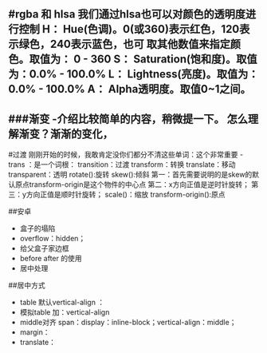 #rgba 和 hlsa
 我们通过hlsa也可以对颜色的透明度进行控制
	H：
		Hue(色调)。0(或360)表示红色，120表示绿色，240表示蓝色，也可	取其他数值来指定颜色。取值为： 0 - 360
	S：
		Saturation(饱和度)。取值为：0.0% - 100.0%
	L：
		Lightness(亮度)。取值为：0.0% - 100.0%
	A：
		Alpha透明度。取值0~1之间。
-----------------------------------------------------------------
###渐变
-介绍比较简单的内容，稍微提一下。
 怎么理解渐变？渐渐的变化，
-----------------------------------------------------------------
#过渡
刚刚开始的时候，我敢肯定没你们都分不清这些单词：这个非常重要
-trans ：是一个词根：
transition：过渡
transform：转换
translate：移动
transparent：透明
rotate():旋转
skew():倾斜
	第一：首先需要说明的是skew的默认原点transform-origin是这个物件的中心点
	第二：x方向正值是逆时针旋转；
	第三：y方向正值是顺时针旋转；
scale()：缩放
transform-origin():原点


##安卓
 - 盒子的塌陷
  - overflow：hidden；
  - 给父盒子家边框
 - before after 的使用
 - 居中处理 

##居中方式
 - table 默认vertical-align ：
 - 模拟table 加：vertical-align 
 - middle对齐 span：display：inline-block；vertical-align：middle；
 - margin：
 - translate：